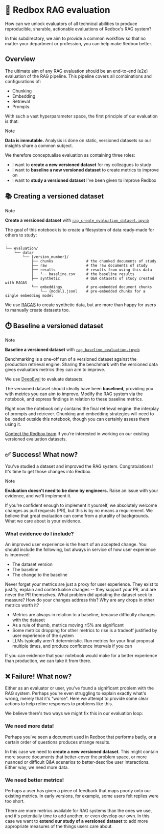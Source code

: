 # 📮 Redbox RAG evaluation

How can we unlock evaluators of all technical abilities to produce reproducible, sharable, actionable evaluations of Redbox's RAG system?

In this subdirectory, we aim to provide a common workflow so that no matter your department or profession, you can help make Redbox better.

## Overview

The ultimate aim of any RAG evaluation should be an end-to-end (e2e) evaluation of the RAG pipeline. This pipeline covers all combinations and configurations of:

* Chunking
* Embedding
* Retrieval
* Prompts

With such a vast hyperparameter space, the first principle of our evaluation is that:

> [!NOTE]  
> **Data is immutable.** Analysis is done on static, versioned datasets so our insights share a common subject.

We therefore conceptualise evaluation as containing three roles:

* I want to **create a new versioned dataset** for my colleagues to study
* I want to **baseline a new versioned dataset** to create metrics to improve on
* I want to **study a versioned dataset** I've been given to improve Redbox

## 📚 Creating a versioned dataset

> [!NOTE]  
> **Create a versioned dataset** with [`rag_create_evaluation_dataset.ipynb`](/notebooks/evaluation/rag_create_evaluation_dataset.ipynb)

The goal of this notebook is to create a filesystem of data ready-made for others to study:

```text
.
└── evaluation/
    └── data/
        └── {version_number}/
            ├── chunks               # the chunked documents of study
            ├── raw                  # the raw documents of study
            ├── results              # results from using this data
            │   └── baseline.csv     # the baseline results
            ├── synthetic            # Q&A datasets of study created with RAGAS
            └── embeddings           # pre-embedded document chunks
                └── {model}.jsonl    # pre-embedded chunks for a single embedding model
```

We use [RAGAS](https://ragas.io) to create synthetic data, but are more than happy for users to manually create datasets too.

## ⏱️ Baseline a versioned dataset

> [!NOTE]  
> **Baseline a versioned dataset** with [`rag_baseline_evaluation.ipynb`](/notebooks/evaluation/rag_baseline_evaluation.ipynb)

Benchmarking is a one-off run of a versioned dataset against the production retrieval engine. Sharing the benchmark with the versioned data gives evaluators metrics they can aim to improve.

We use [DeepEval](https://docs.confident-ai.com) to evaluate datasets.

The versioned dataset should ideally have been **baselined**, providing you with metrics you can aim to improve. Modify the RAG system via the notebook, and express findings in relation to these baseline metrics.

Right now the notebook only contains the final retrieval engine: the interplay of prompts and retriever. Chunking and embedding strategies will need to be loaded outside this notebook, though you can certainly assess them using it.

[Contect the Redbox team](https://teams.microsoft.com/l/channel/19%3A9ae6b3b539724595a3139c2b16dc56ef%40thread.tacv2/Redbox%20trial%20participants%20Chat%20Channel?groupId=7a71ce78-fe77-4185-825c-ae40cb07d614&tenantId=8fa217ec-33aa-46fb-ad96-dfe68006bb86) if you're interested in working on our existing versioned evaluation datasets.

## ✅ Success! What now?

You've studied a dataset and improved the RAG system. Congratulations! It's time to get those changes into Redbox.

> [!NOTE]  
> **Evaluation doesn't need to be done by engineers.** Raise an issue with your evidence, and we'll implement it.

If you're confident enough to implement it yourself, we absolutely welcome changes as pull requests (PR), but this is by no means a requirement. We believe that great evaluation can come from a plurality of backgrounds. What we care about is your evidence.

### What evidence do I include?

An improved user experience is the heart of an accepted change. You should include the following, but always in service of how user experience is improved:

* The dataset version
* The baseline
* The change to the baseline

Never forget your metrics are just a proxy for user experience. They exist to justify, explain and contextualise changes -- they support your PR, and are never the PR themselves. What problem did updating the dataset seek to measure? How do your changes address this? Why are any drops in other metrics worth it?

* Metrics are always in relation to a baseline, because difficulty changes with the dataset
* As a rule of thumb, metrics moving $\pm 5 \%$ are significant
* Some metrics dropping for other metrics to rise is a tradeoff justified by user experience of the system
* LLMs typically aren't deterministic. Run metrics for your final proposal multiple times, and produce confidence intervals if you can

If you can evidence that your notebook would make for a better experience than production, we can take it from there.

## ❌ Failure! What now?

Either as an evaluator or user, you've found a significant problem with the RAG system. Perhaps you're even struggling to explain exactly what's wrong, merely that it's "worse". Here we attempt to provide some clear actions to help refine responses to problems like this.

We believe there's two ways we might fix this in our evaluation loop:

### We need more data!

Perhaps you've seen a document used in Redbox that performs badly, or a certain order of questions produces strange results.

In this case we need to **create a new versioned dataset**. This might contain more source documents that better-cover the problem space, or more nuanced or difficult Q&A scenarios to better-describe user interactions. Either way, we need more data.

### We need better metrics!

Perhaps a user has given a piece of feedback that maps poorly onto our existing metrics. In early versions, for example, some users felt replies were too short.

There are more metrics available for RAG systems than the ones we use, and it's potentially time to add another, or even develop our own. In this case we want to **extend our study of a versioned dataset** to add more appropriate measures of the things users care about.
